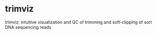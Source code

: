 # trimviz
trimviz: intuitive visualization and QC of trimming and soft-clipping of sort DNA sequencing reads
